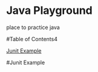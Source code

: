 # Java Playground

place to practice java

#Table of Contents4

[Junit Example](#junit-example)

#Junit Example